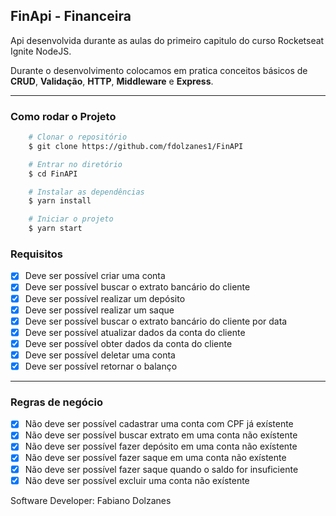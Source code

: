 ## FinApi - Financeira

Api desenvolvida durante as aulas do primeiro capitulo do curso Rocketseat Ignite NodeJS.

Durante o desenvolvimento colocamos em pratica conceitos básicos de **CRUD**, **Validação**, **HTTP**, **Middleware** e **Express**.

---

### Como rodar o Projeto
```bash
    # Clonar o repositório
    $ git clone https://github.com/fdolzanes1/FinAPI

    # Entrar no diretório
    $ cd FinAPI

    # Instalar as dependências
    $ yarn install

    # Iniciar o projeto
    $ yarn start
```

### Requisitos

- [x] Deve ser possível criar uma conta
- [x] Deve ser possível buscar o extrato bancário do cliente
- [x] Deve ser possível realizar um depósito
- [x] Deve ser possível realizar um saque
- [x] Deve ser possível buscar o extrato bancário do cliente por data
- [x] Deve ser possível atualizar dados da conta do cliente
- [x] Deve ser possível obter dados da conta do cliente
- [x] Deve ser possível deletar uma conta
- [x] Deve ser possível retornar o balanço

---

### Regras de negócio

- [x] Não deve ser possível cadastrar uma conta com CPF já exístente
- [x] Não deve ser possível buscar extrato em uma conta não exístente
- [x] Não deve ser possível fazer depósito em uma conta não exístente
- [x] Não deve ser possível fazer saque em uma conta não exístente
- [x] Não deve ser possível fazer saque quando o saldo for insuficiente
- [x] Não deve ser possível excluir uma conta não exístente

Software Developer: Fabiano Dolzanes